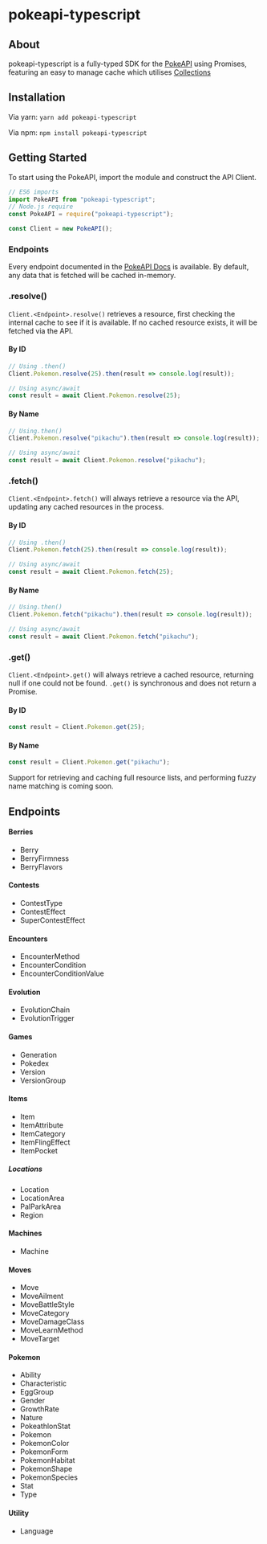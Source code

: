 # pokeapi-typescript

## About

pokeapi-typescript is a fully-typed SDK for the [PokeAPI](https://pokeapi.co) using Promises, featuring an easy to manage cache which utilises [Collections](https://github.com/discordjs/collection)

## Installation

Via yarn: `yarn add pokeapi-typescript`

Via npm: `npm install pokeapi-typescript`

## Getting Started

To start using the PokeAPI, import the module and construct the API Client.
```js
// ES6 imports
import PokeAPI from "pokeapi-typescript";
// Node.js require
const PokeAPI = require("pokeapi-typescript");

const Client = new PokeAPI();
```

### Endpoints

Every endpoint documented in the [PokeAPI Docs](https://pokeapi.co/docs/v2.html) is available. By default, any data that is fetched will be cached in-memory.

### .resolve()

`Client.<Endpoint>.resolve()` retrieves a resource, first checking the internal cache to see if it is available. If no cached resource exists, it will be fetched via the API.

#### By ID
```js
// Using .then()
Client.Pokemon.resolve(25).then(result => console.log(result));

// Using async/await
const result = await Client.Pokemon.resolve(25);
```

#### By Name
```js
// Using.then()
Client.Pokemon.resolve("pikachu").then(result => console.log(result));

// Using async/await
const result = await Client.Pokemon.resolve("pikachu");
```

### .fetch()

`Client.<Endpoint>.fetch()` will always retrieve a resource via the API, updating any cached resources in the process.

#### By ID
```js
// Using .then()
Client.Pokemon.fetch(25).then(result => console.log(result));

// Using async/await
const result = await Client.Pokemon.fetch(25);
```

#### By Name
```js
// Using.then()
Client.Pokemon.fetch("pikachu").then(result => console.log(result));

// Using async/await
const result = await Client.Pokemon.fetch("pikachu");
```

### .get()

`Client.<Endpoint>.get()` will always retrieve a cached resource, returning null if one could not be found. `.get()` is synchronous and does not return a Promise.

#### By ID
```js
const result = Client.Pokemon.get(25);
```

#### By Name
```js
const result = Client.Pokemon.get("pikachu");
```

Support for retrieving and caching full resource lists, and performing fuzzy name matching is coming soon.

## Endpoints

#### Berries

 - Berry
 - BerryFirmness
 - BerryFlavors

#### Contests

 - ContestType
 - ContestEffect
 - SuperContestEffect

#### Encounters

 - EncounterMethod
 - EncounterCondition
 - EncounterConditionValue

#### Evolution

 - EvolutionChain
 - EvolutionTrigger

#### Games

 - Generation
 - Pokedex
 - Version
 - VersionGroup

#### Items

 - Item
 - ItemAttribute
 - ItemCategory
 - ItemFlingEffect
 - ItemPocket

##### Locations

 - Location
 - LocationArea
 - PalParkArea
 - Region

#### Machines

 - Machine

#### Moves

 - Move
 - MoveAilment
 - MoveBattleStyle
 - MoveCategory
 - MoveDamageClass
 - MoveLearnMethod
 - MoveTarget

#### Pokemon

 - Ability
 - Characteristic
 - EggGroup
 - Gender
 - GrowthRate
 - Nature
 - PokeathlonStat
 - Pokemon
 - PokemonColor
 - PokemonForm
 - PokemonHabitat
 - PokemonShape
 - PokemonSpecies
 - Stat
 - Type

#### Utility

 - Language
